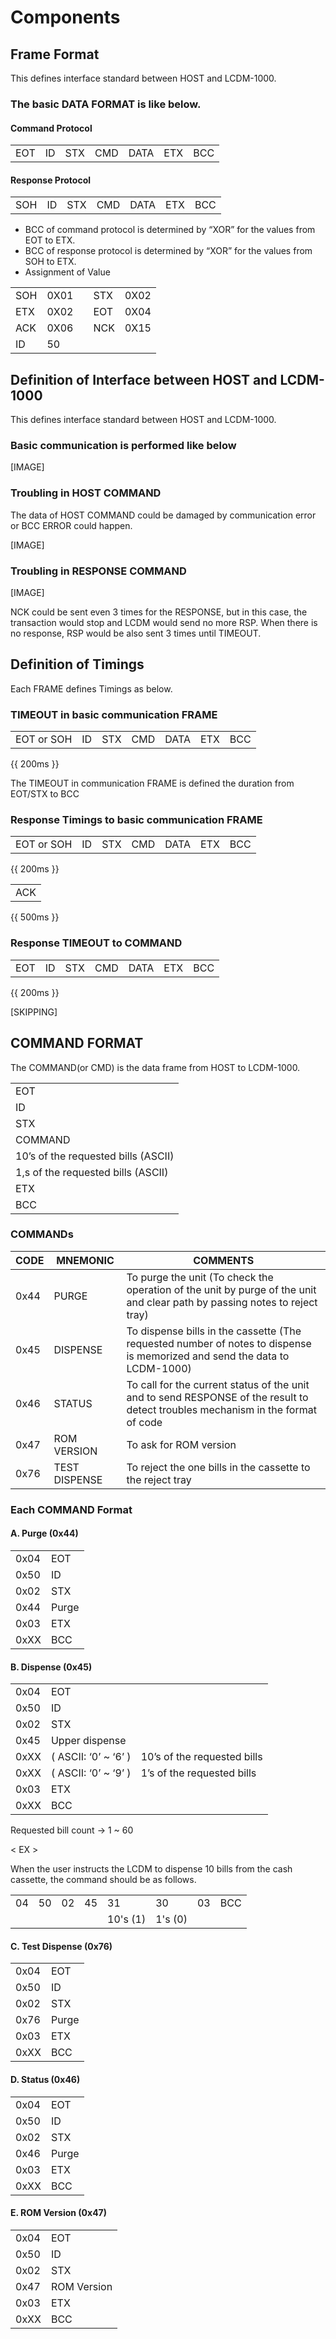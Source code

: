 # Components

## Frame Format 

This defines interface standard between HOST and LCDM-1000. 

### The basic DATA FORMAT is like below. 

#### Command Protocol 

|   |   |   |   |   |   |   |
|---|---|---|---|---|---|---|
| EOT | ID | STX | CMD | DATA | ETX | BCC |

#### Response Protocol 

|   |   |   |   |   |   |   |
|---|---|---|---|---|---|---|
| SOH | ID | STX | CMD | DATA | ETX | BCC |

* BCC of command protocol is determined by “XOR” for the values from EOT to ETX. 
* BCC of response protocol is determined by “XOR” for the values from SOH to ETX. 
* Assignment of Value

|     |      | |     |      |
|-----|------|-|-----|------|
| SOH | 0X01 | | STX | 0X02 |
| ETX | 0X02 | | EOT | 0X04 |
| ACK | 0X06 | | NCK | 0X15 |
| ID  | 50   | |     |      |


## Definition of Interface between HOST and LCDM-1000
This defines interface standard between HOST and LCDM-1000. 

### Basic communication is performed like below 

[IMAGE]

### Troubling in HOST COMMAND

The data of HOST COMMAND could be damaged by communication error
or BCC ERROR could happen. 

[IMAGE]

### Troubling in RESPONSE COMMAND

[IMAGE]

NCK could be sent even 3 times for the RESPONSE, but in this case, the
transaction would stop and LCDM would send no more RSP. When there is no
response, RSP would be also sent 3 times until TIMEOUT. 

## Definition of Timings 

Each FRAME defines Timings as below. 

###  TIMEOUT in basic communication FRAME 

|   |   |   |   |   |   |   |
|---|---|---|---|---|---|---|
| EOT or SOH | ID | STX | CMD | DATA | ETX | BCC |
{{ 200ms }} 

The TIMEOUT in communication FRAME is defined the duration from EOT/STX to
BCC 

### Response Timings to basic communication FRAME 

|   |   |   |   |   |   |   |
|---|---|---|---|---|---|---|
| EOT or SOH | ID | STX | CMD | DATA | ETX | BCC |
{{ 200ms }} 

|   |
|---|
| ACK |
{{ 500ms }} 

###  Response TIMEOUT to COMMAND

|   |   |   |   |   |   |   |
|---|---|---|---|---|---|---|
| EOT | ID | STX | CMD | DATA | ETX | BCC |
{{ 200ms }} 

[SKIPPING]

## COMMAND FORMAT
The COMMAND(or CMD) is the data frame from HOST to LCDM-1000. 

|                                       |
|---------------------------------------|
| EOT                                   |
| ID                                    |
| STX                                   |
| COMMAND                               |
| 10’s of the requested bills (ASCII)   |
| 1,s of the requested bills (ASCII)    |
| ETX                                   |
| BCC                                   |

### COMMANDs

| CODE | MNEMONIC       | COMMENTS                                                                                                                          |
|------|----------------|-----------------------------------------------------------------------------------------------------------------------------------|
| 0x44 | PURGE          | To purge the unit (To check the operation of the unit by purge of the unit and clear path by passing notes to reject tray)        | 
| 0x45 | DISPENSE       | To dispense bills in the cassette (The requested number of notes to dispense is memorized and send the data to LCDM-1000)         | 
| 0x46 | STATUS         | To call for the current status of the unit and to send RESPONSE of the result to detect troubles mechanism in the format of code  | 
| 0x47 | ROM VERSION    | To ask for ROM version                                                                                                            | 
| 0x76 | TEST DISPENSE  | To reject the one bills in the cassette to the reject tray                                                                        | 

### Each COMMAND Format 

#### A. Purge (0x44)

|     |      |
|-----|------|
|0x04| EOT   |
|0x50| ID    |
|0x02| STX   |
|0x44| Purge |
|0x03| ETX   |
|0xXX| BCC   |

#### B. Dispense (0x45)

|     |      |  |
|-----|------|--|
|0x04| EOT                  |                               |
|0x50| ID                   |                               |
|0x02| STX                  |                               |
|0x45| Upper dispense       |                               |
|0xXX| ( ASCII: ‘0’ ~ ‘6’ ) | 10’s of the requested bills   |
|0xXX| ( ASCII: ‘0’ ~ ‘9’ ) | 1’s of the requested bills    |
|0x03| ETX                  |                               |
|0xXX| BCC                  |                               |

Requested bill count -> 1 ~ 60 

< EX > 

When the user instructs the LCDM to dispense 10 bills from the cash cassette,
the command should be as follows. 

|  |  |  |  |         |          |  |    |
|--|--|--|--|---------|----------|--|----|
|04|50|02|45|31       |30        |03|BCC |
|  |  |  |  |10's (1) | 1's (0)  |  |    |

#### C. Test Dispense (0x76)

|     |      |
|-----|------|
|0x04| EOT   |
|0x50| ID    |
|0x02| STX   |
|0x76| Purge |
|0x03| ETX   |
|0xXX| BCC   |

#### D. Status (0x46)

|     |      |
|-----|------|
|0x04| EOT   |
|0x50| ID    |
|0x02| STX   |
|0x46| Purge |
|0x03| ETX   |
|0xXX| BCC   |

#### E. ROM Version (0x47)

|     |      |
|-----|------|
|0x04| EOT   |
|0x50| ID    |
|0x02| STX   |
|0x47| ROM Version |
|0x03| ETX   |
|0xXX| BCC   |
